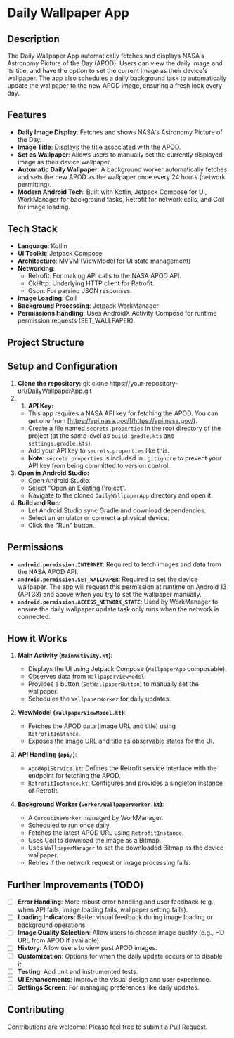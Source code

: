 # Daily Wallpaper App

## Description

The Daily Wallpaper App automatically fetches and displays NASA's Astronomy Picture of the Day (APOD). Users can view the daily image and its title, and have the option to set the current image as their device's wallpaper. The app also schedules a daily background task to automatically update the wallpaper to the new APOD image, ensuring a fresh look every day.

## Features

*   **Daily Image Display**: Fetches and shows NASA's Astronomy Picture of the Day.
*   **Image Title**: Displays the title associated with the APOD.
*   **Set as Wallpaper**: Allows users to manually set the currently displayed image as their device wallpaper.
*   **Automatic Daily Wallpaper**: A background worker automatically fetches and sets the new APOD as the wallpaper once every 24 hours (network permitting).
*   **Modern Android Tech**: Built with Kotlin, Jetpack Compose for UI, WorkManager for background tasks, Retrofit for network calls, and Coil for image loading.

## Tech Stack

*   **Language**: Kotlin
*   **UI Toolkit**: Jetpack Compose
*   **Architecture**: MVVM (ViewModel for UI state management)
*   **Networking**:
    *   Retrofit: For making API calls to the NASA APOD API.
    *   OkHttp: Underlying HTTP client for Retrofit.
    *   Gson: For parsing JSON responses.
*   **Image Loading**: Coil
*   **Background Processing**: Jetpack WorkManager
*   **Permissions Handling**: Uses AndroidX Activity Compose for runtime permission requests (SET_WALLPAPER).

## Project Structure
## Setup and Configuration

1.  **Clone the repository:** git clone https://your-repository-url/DailyWallpaperApp.git 
2.  1.  **API Key:**
    *   This app requires a NASA API key for fetching the APOD. You can get one from [https://api.nasa.gov/](https://api.nasa.gov/).
    *   Create a file named `secrets.properties` in the root directory of the project (at the same level as `build.gradle.kts` and `settings.gradle.kts`).
    *   Add your API key to `secrets.properties` like this:
    *   **Note**: `secrets.properties` is included in `.gitignore` to prevent your API key from being committed to version control.
3.  **Open in Android Studio:**
    *   Open Android Studio.
    *   Select "Open an Existing Project".
    *   Navigate to the cloned `DailyWallpaperApp` directory and open it.
4.  **Build and Run:**
    *   Let Android Studio sync Gradle and download dependencies.
    *   Select an emulator or connect a physical device.
    *   Click the "Run" button.

## Permissions

*   **`android.permission.INTERNET`**: Required to fetch images and data from the NASA APOD API.
*   **`android.permission.SET_WALLPAPER`**: Required to set the device wallpaper. The app will request this permission at runtime on Android 13 (API 33) and above when you try to set the wallpaper manually.
*   **`android.permission.ACCESS_NETWORK_STATE`**: Used by WorkManager to ensure the daily wallpaper update task only runs when the network is connected.

## How it Works

1.  **Main Activity (`MainActivity.kt`)**:
    *   Displays the UI using Jetpack Compose (`WallpaperApp` composable).
    *   Observes data from `WallpaperViewModel`.
    *   Provides a button (`SetWallpaperButton`) to manually set the wallpaper.
    *   Schedules the `WallpaperWorker` for daily updates.

2.  **ViewModel (`WallpaperViewModel.kt`)**:
    *   Fetches the APOD data (image URL and title) using `RetrofitInstance`.
    *   Exposes the image URL and title as observable states for the UI.

3.  **API Handling (`api/`)**:
    *   `ApodApiService.kt`: Defines the Retrofit service interface with the endpoint for fetching the APOD.
    *   `RetrofitInstance.kt`: Configures and provides a singleton instance of Retrofit.

4.  **Background Worker (`worker/WallpaperWorker.kt`)**:
    *   A `CoroutineWorker` managed by WorkManager.
    *   Scheduled to run once daily.
    *   Fetches the latest APOD URL using `RetrofitInstance`.
    *   Uses Coil to download the image as a Bitmap.
    *   Uses `WallpaperManager` to set the downloaded Bitmap as the device wallpaper.
    *   Retries if the network request or image processing fails.

## Further Improvements (TODO)

*   [ ] **Error Handling**: More robust error handling and user feedback (e.g., when API fails, image loading fails, wallpaper setting fails).
*   [ ] **Loading Indicators**: Better visual feedback during image loading or background operations.
*   [ ] **Image Quality Selection**: Allow users to choose image quality (e.g., HD URL from APOD if available).
*   [ ] **History**: Allow users to view past APOD images.
*   [ ] **Customization**: Options for when the daily update occurs or to disable it.
*   [ ] **Testing**: Add unit and instrumented tests.
*   [ ] **UI Enhancements**: Improve the visual design and user experience.
*   [ ] **Settings Screen**: For managing preferences like daily updates.

## Contributing

Contributions are welcome! Please feel free to submit a Pull Request.

